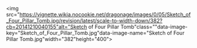 <img src="https://vignette.wikia.nocookie.net/dragonage/images/0/05/Sketch_of_Four_Pillar_Tomb.jpg/revision/latest/scale-to-width-down/382?cb=20141210040155"alt="Sketch of Four Pillar Tomb"class=""data-image-key="Sketch_of_Four_Pillar_Tomb.jpg"data-image-name="Sketch of Four Pillar Tomb.jpg"width="382"height="400">